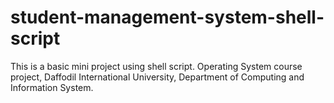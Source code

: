 # student-management-system-shell-script
 This is a basic mini project using shell script. Operating System course project, Daffodil International University, Department of Computing and Information System. 